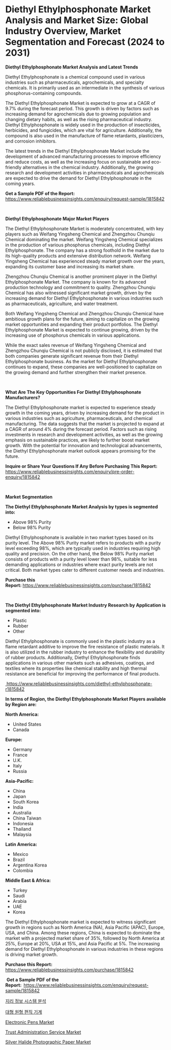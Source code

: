 <p><h1>Diethyl Ethylphosphonate Market Analysis and Market Size: Global Industry Overview, Market Segmentation and Forecast (2024 to 2031)</h1></p><p><strong>Diethyl Ethylphosphonate Market Analysis and Latest Trends</strong></p>
<p><p>Diethyl Ethylphosphonate is a chemical compound used in various industries such as pharmaceuticals, agrochemicals, and specialty chemicals. It is primarily used as an intermediate in the synthesis of various phosphorus-containing compounds.</p><p>The Diethyl Ethylphosphonate Market is expected to grow at a CAGR of 9.7% during the forecast period. This growth is driven by factors such as increasing demand for agrochemicals due to growing population and changing dietary habits, as well as the rising pharmaceutical industry. Diethyl Ethylphosphonate is widely used in the production of insecticides, herbicides, and fungicides, which are vital for agriculture. Additionally, the compound is also used in the manufacture of flame retardants, plasticizers, and corrosion inhibitors.</p><p>The latest trends in the Diethyl Ethylphosphonate Market include the development of advanced manufacturing processes to improve efficiency and reduce costs, as well as the increasing focus on sustainable and eco-friendly alternatives in the chemical industry. Additionally, the growing research and development activities in pharmaceuticals and agrochemicals are expected to drive the demand for Diethyl Ethylphosphonate in the coming years.</p></p>
<p><strong>Get a Sample PDF of the Report:&nbsp;</strong> <a href="https://www.reliablebusinessinsights.com/enquiry/request-sample/1815842">https://www.reliablebusinessinsights.com/enquiry/request-sample/1815842</a></p>
<p>&nbsp;</p>
<p><strong>Diethyl Ethylphosphonate Major Market Players</strong></p>
<p><p>The Diethyl Ethylphosphonate Market is moderately concentrated, with key players such as Weifang Yingsheng Chemical and Zhengzhou Chunqiu Chemical dominating the market. Weifang Yingsheng Chemical specializes in the production of various phosphorus chemicals, including Diethyl Ethylphosphonate. The company has a strong foothold in the market due to its high-quality products and extensive distribution network. Weifang Yingsheng Chemical has experienced steady market growth over the years, expanding its customer base and increasing its market share.</p><p>Zhengzhou Chunqiu Chemical is another prominent player in the Diethyl Ethylphosphonate Market. The company is known for its advanced production technology and commitment to quality. Zhengzhou Chunqiu Chemical has also witnessed significant market growth, driven by the increasing demand for Diethyl Ethylphosphonate in various industries such as pharmaceuticals, agriculture, and water treatment.</p><p>Both Weifang Yingsheng Chemical and Zhengzhou Chunqiu Chemical have ambitious growth plans for the future, aiming to capitalize on the growing market opportunities and expanding their product portfolios. The Diethyl Ethylphosphonate Market is expected to continue growing, driven by the increasing use of phosphorus chemicals in various applications.</p><p>While the exact sales revenue of Weifang Yingsheng Chemical and Zhengzhou Chunqiu Chemical is not publicly disclosed, it is estimated that both companies generate significant revenue from their Diethyl Ethylphosphonate business. As the market for Diethyl Ethylphosphonate continues to expand, these companies are well-positioned to capitalize on the growing demand and further strengthen their market presence.</p></p>
<p>&nbsp;</p>
<p><strong>What Are The Key Opportunities For Diethyl Ethylphosphonate Manufacturers?</strong></p>
<p><p>The Diethyl Ethylphosphonate market is expected to experience steady growth in the coming years, driven by increasing demand for the product in various industries such as agriculture, pharmaceuticals, and chemical manufacturing. The data suggests that the market is projected to expand at a CAGR of around 4% during the forecast period. Factors such as rising investments in research and development activities, as well as the growing emphasis on sustainable practices, are likely to further boost market growth. With the potential for innovation and technological advancements, the Diethyl Ethylphosphonate market outlook appears promising for the future.</p></p>
<p><strong>Inquire or Share Your Questions If Any Before Purchasing This Report:</strong> <a href="https://www.reliablebusinessinsights.com/enquiry/pre-order-enquiry/1815842">https://www.reliablebusinessinsights.com/enquiry/pre-order-enquiry/1815842</a></p>
<p>&nbsp;</p>
<p><strong>Market Segmentation</strong></p>
<p><strong>The Diethyl Ethylphosphonate Market Analysis by types is segmented into:</strong></p>
<p><ul><li>Above 98% Purity</li><li>Below 98% Purity</li></ul></p>
<p><p>Diethyl Ethylphosphonate is available in two market types based on its purity level. The Above 98% Purity market refers to products with a purity level exceeding 98%, which are typically used in industries requiring high quality and precision. On the other hand, the Below 98% Purity market consists of products with a purity level lower than 98%, suitable for less demanding applications or industries where exact purity levels are not critical. Both market types cater to different customer needs and industries.</p></p>
<p><strong>Purchase this Report:&nbsp;</strong><a href="https://www.reliablebusinessinsights.com/purchase/1815842">https://www.reliablebusinessinsights.com/purchase/1815842</a></p>
<p>&nbsp;</p>
<p><strong>The Diethyl Ethylphosphonate Market Industry Research by Application is segmented into:</strong></p>
<p><ul><li>Plastic</li><li>Rubber</li><li>Other</li></ul></p>
<p><p>Diethyl Ethylphosphonate is commonly used in the plastic industry as a flame retardant additive to improve the fire resistance of plastic materials. It is also utilized in the rubber industry to enhance the flexibility and durability of rubber products. Additionally, Diethyl Ethylphosphonate finds applications in various other markets such as adhesives, coatings, and textiles where its properties like chemical stability and high thermal resistance are beneficial for improving the performance of final products.</p></p>
<p><a href="https://www.reliablebusinessinsights.com/diethyl-ethylphosphonate-r1815842">&nbsp;https://www.reliablebusinessinsights.com/diethyl-ethylphosphonate-r1815842</a></p>
<p><strong>In terms of Region, the Diethyl Ethylphosphonate Market Players available by Region are:</strong></p>
<p>
    <p> <strong> North America: </strong>
        <ul>
            <li>United States</li>
            <li>Canada</li>
        </ul>
        </p> 
    <p> <strong> Europe: </strong>
        <ul>
            <li>Germany</li>
            <li>France</li>
            <li>U.K.</li>
            <li>Italy</li>
            <li>Russia</li>
        </ul>
        </p> 
    <p> <strong> Asia-Pacific: </strong>
        <ul>
            <li>China</li>
            <li>Japan</li>
            <li>South Korea</li>
            <li>India</li>
            <li>Australia</li>
            <li>China Taiwan</li>
            <li>Indonesia</li>
            <li>Thailand</li>
            <li>Malaysia</li>
        </ul>
        </p> 
    <p> <strong> Latin America: </strong>
        <ul>
            <li>Mexico</li>
            <li>Brazil</li>
            <li>Argentina Korea</li>
            <li>Colombia</li>
        </ul>
        </p> 
    <p> <strong> Middle East & Africa: </strong>
        <ul>
            <li>Turkey</li>
            <li>Saudi</li>
            <li>Arabia</li>
            <li>UAE</li>
            <li>Korea</li>
        </ul>
    </p>
    </p>
<p><p>The Diethyl Ethylphosphonate market is expected to witness significant growth in regions such as North America (NA), Asia Pacific (APAC), Europe, USA, and China. Among these regions, China is expected to dominate the market with a projected market share of 35%, followed by North America at 25%, Europe at 20%, USA at 15%, and Asia Pacific at 5%. The increasing demand for Diethyl Ethylphosphonate in various industries in these regions is driving market growth.</p></p>
<p><strong>Purchase this Report: </strong><a href="https://www.reliablebusinessinsights.com/purchase/1815842">https://www.reliablebusinessinsights.com/purchase/1815842</a></p>
<p>&nbsp;<strong>Get a Sample PDF of the Report:&nbsp;&nbsp;</strong><a href="https://www.reliablebusinessinsights.com/enquiry/request-sample/1815842">https://www.reliablebusinessinsights.com/enquiry/request-sample/1815842</a></p>
<p><strong></strong></p>
<p><p><a href="https://medium.com/@leneciacharles182024/%EC%A7%80%EB%A6%AC%EC%A0%95%EB%B3%B4%EC%8B%9C%EC%8A%A4%ED%85%9C-%EB%B6%84%EC%84%9D-%EC%8B%9C%EC%9E%A5-%EA%B7%9C%EB%AA%A8-cagr-%ED%8A%B8%EB%A0%8C%EB%93%9C-2024-2030-9e9c20572cbc">지리 정보 시스템 분석</a></p><p><a href="https://medium.com/@snake68678/2024%EB%85%84%EB%B6%80%ED%84%B0-2031%EB%85%84%EA%B9%8C%EC%A7%80%EC%9D%98-%EB%8C%80%ED%98%95-%EC%9B%90%ED%98%95-%EB%9C%A8%EA%B0%9C%EC%A7%88-%EA%B8%B0%EA%B3%84-%EC%8B%9C%EC%9E%A5-%EB%B6%84%EC%84%9D-%EB%B0%8F-%ED%81%AC%EA%B8%B0-%EC%98%88%EC%B8%A1-efe252ee64cf">대형 원형 편직 기계</a></p><p><a href="https://www.linkedin.com/pulse/electronic-pens-market-forecast-global-trends-analysis-from-wypie?trackingId=AzKG064yiNprrkaYzGikKA%3D%3D">Electronic Pens Market</a></p><p><a href="https://github.com/ajohirul8010/Market-Research-Report-List-1/blob/main/trust-administration-service-market.md">Trust Administration Service Market</a></p><p><a href="https://www.linkedin.com/pulse/silver-halide-photographic-paper-market-research-report-forecast-wv8ve?trackingId=MRUCrBEWmtjNDqaQXzkRtw%3D%3D">Silver Halide Photographic Paper Market</a></p></p>
